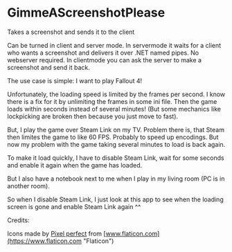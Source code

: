 # GimmeAScreenshotPlease
Takes a screenshot and sends it to the client

Can be turned in client and server mode.
In servermode it waits for a client who wants a screenshot and delivers it over .NET named pipes. No webserver required.
In clientmode you can ask the server to make a screenshot and send it back.

The use case is simple:
I want to play Fallout 4!

Unfortunately, the loading speed is limited by the frames per second.
I know there is a fix for it by unlimiting the frames in some ini file.
Then the game loads within seconds instead of several minutes!
(But some mechanics like lockpicking are broken then because you just move to fast).

But, I play the game over Steam Link on my TV. Problem there is, that
Steam then limites the game to like 60 FPS. Probably to speed up encodings.
But now my problem with the game taking several minutes to load is back again.

To make it load quickly, I have to disable Steam Link, wait for some seconds
and enable it again when the game has loaded.

But I also have a notebook next to me when I play in my living room
(PC is in another room).

So when I disable Steam Link, I just look at this app to see when the loading screen
is gone and enable Steam Link again ^^

Credits:

Icons made by [Pixel perfect](https://www.flaticon.com/authors/pixel-perfect "Pixel perfect") from [www.flaticon.com](https://www.flaticon.com "Flaticon")